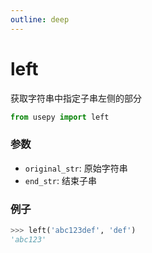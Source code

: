 ```yaml
---
outline: deep
---
```


# left
获取字符串中指定子串左侧的部分

```python
from usepy import left
```

### 参数

- `original_str`: 原始字符串
- `end_str`: 结束子串

### 例子

```python
>>> left('abc123def', 'def')
'abc123'
```
